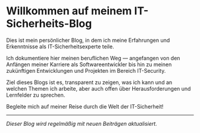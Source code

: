 # Willkommen auf meinem IT-Sicherheits-Blog

Dies ist mein persönlicher Blog, in dem ich meine Erfahrungen und Erkenntnisse als IT-Sicherheitsexperte teile.

Ich dokumentiere hier meinen beruflichen Weg — angefangen von den Anfängen meiner Karriere als Softwareentwickler bis hin zu meinen zukünftigen Entwicklungen und Projekten im Bereich IT-Security.

Ziel dieses Blogs ist es, transparent zu zeigen, was ich kann und an welchen Themen ich arbeite, aber auch offen über Herausforderungen und Lernfelder zu sprechen.

Begleite mich auf meiner Reise durch die Welt der IT-Sicherheit!

---

*Dieser Blog wird regelmäßig mit neuen Beiträgen aktualisiert.*
